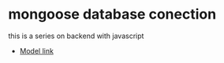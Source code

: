 # mongoose database conection

this is a series on backend with javascript
- [Model link](https://app.eraser.io/workspace/YtPqZ1VogxGy1jzIDkzj)